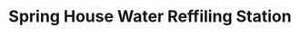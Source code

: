 ---
title: "Spring House Water Reffiling Station"
url: /palo/spring-house-water-reffiling-station/
shop: water
---